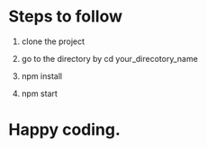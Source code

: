 # Steps to follow
1. clone the project   

2. go to the directory by cd your_direcotory_name   
3. npm install   
4. npm start    
# Happy coding.

